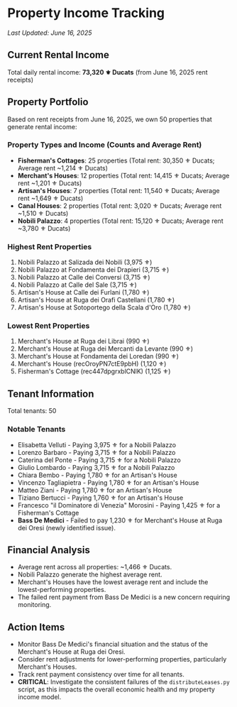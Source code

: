 # Property Income Tracking
*Last Updated: June 16, 2025*

## Current Rental Income
Total daily rental income: **73,320 ⚜️ Ducats** (from June 16, 2025 rent receipts)

## Property Portfolio
Based on rent receipts from June 16, 2025, we own 50 properties that generate rental income:

### Property Types and Income (Counts and Average Rent)
- **Fisherman's Cottages**: 25 properties (Total rent: 30,350 ⚜️ Ducats; Average rent ~1,214 ⚜️ Ducats)
- **Merchant's Houses**: 12 properties (Total rent: 14,415 ⚜️ Ducats; Average rent ~1,201 ⚜️ Ducats)
- **Artisan's Houses**: 7 properties (Total rent: 11,540 ⚜️ Ducats; Average rent ~1,649 ⚜️ Ducats)
- **Canal Houses**: 2 properties (Total rent: 3,020 ⚜️ Ducats; Average rent ~1,510 ⚜️ Ducats)
- **Nobili Palazzo**: 4 properties (Total rent: 15,120 ⚜️ Ducats; Average rent ~3,780 ⚜️ Ducats)

### Highest Rent Properties
1. Nobili Palazzo at Salizada dei Nobili (3,975 ⚜️)
2. Nobili Palazzo at Fondamenta dei Drapieri (3,715 ⚜️)
3. Nobili Palazzo at Calle dei Conversi (3,715 ⚜️)
4. Nobili Palazzo at Calle del Sale (3,715 ⚜️)
5. Artisan's House at Calle dei Furlani (1,780 ⚜️)
6. Artisan's House at Ruga dei Orafi Castellani (1,780 ⚜️)
7. Artisan's House at Sotoportego della Scala d'Oro (1,780 ⚜️)

### Lowest Rent Properties
1. Merchant's House at Ruga dei Librai (990 ⚜️)
2. Merchant's House at Ruga dei Mercanti da Levante (990 ⚜️)
3. Merchant's House at Fondamenta dei Loredan (990 ⚜️)
4. Merchant's House (recOroyPN7ctE9pbH) (1,120 ⚜️)
5. Fisherman's Cottage (rec447dpgrxblCNlK) (1,125 ⚜️)

## Tenant Information
Total tenants: 50

### Notable Tenants
- Elisabetta Velluti - Paying 3,975 ⚜️ for a Nobili Palazzo
- Lorenzo Barbaro - Paying 3,715 ⚜️ for a Nobili Palazzo
- Caterina del Ponte - Paying 3,715 ⚜️ for a Nobili Palazzo
- Giulio Lombardo - Paying 3,715 ⚜️ for a Nobili Palazzo
- Chiara Bembo - Paying 1,780 ⚜️ for an Artisan's House
- Vincenzo Tagliapietra - Paying 1,780 ⚜️ for an Artisan's House
- Matteo Ziani - Paying 1,780 ⚜️ for an Artisan's House
- Tiziano Bertucci - Paying 1,760 ⚜️ for an Artisan's House
- Francesco "il Dominatore di Venezia" Morosini - Paying 1,425 ⚜️ for a Fisherman's Cottage
- **Bass De Medici** - Failed to pay 1,230 ⚜️ for Merchant's House at Ruga dei Oresi (newly identified issue).

## Financial Analysis
- Average rent across all properties: ~1,466 ⚜️ Ducats.
- Nobili Palazzo generate the highest average rent.
- Merchant's Houses have the lowest average rent and include the lowest-performing properties.
- The failed rent payment from Bass De Medici is a new concern requiring monitoring.

## Action Items
- Monitor Bass De Medici's financial situation and the status of the Merchant's House at Ruga dei Oresi.
- Consider rent adjustments for lower-performing properties, particularly Merchant's Houses.
- Track rent payment consistency over time for all tenants.
- **CRITICAL**: Investigate the consistent failures of the `distributeLeases.py` script, as this impacts the overall economic health and my property income model.
